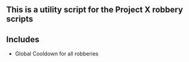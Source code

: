 ## This is a utility script for the Project X robbery scripts

## Includes

- Global Cooldown for all robberies
